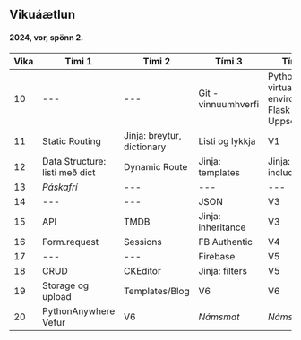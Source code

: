 ## Vikuáætlun

#### 2024, vor, spönn 2. 

| Vika | Tími 1  | Tími 2 | Tími 3 | Tími 4 | 
| --- | --- | --- | --- | --- | 
| 10 | --- | --- |  Git - vinnuumhverfi | Python - virtual environment, Flask Uppsetning |
| 11 | Static Routing | Jinja: breytur, dictionary | Listi og lykkja | V1 |
| 12 | Data Structure: listi með dict | Dynamic Route  | Jinja: templates | Jinja: include |
| 13 | _Páskafrí_ | --- | --- | --- |
| 14 | --- | --- | JSON |  V3 |
| 15 |  API | TMDB | Jinja: inheritance  | V3 |
| 16 | Form.request | Sessions | FB Authentic |  V4 |
| 17 | --- | ---| Firebase | V5 |
| 18 | CRUD | CKEditor | Jinja: filters | V5 |
| 19 | Storage og upload | Templates/Blog | V6 | V6 | 
| 20 | PythonAnywhere Vefur | V6 | _Námsmat_ | _Námsmat_ |
